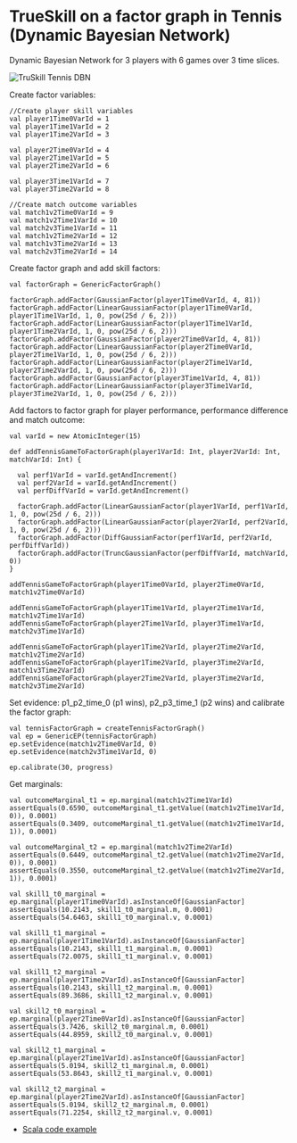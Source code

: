 TrueSkill on a factor graph in Tennis (Dynamic Bayesian Network)
=============================================================================================================

Dynamic Bayesian Network for 3 players with 6 games over 3 time slices.

![TruSkill Tennis DBN](https://raw.github.com/danielkorzekwa/bayes-scala/master/doc/trueskill_in_tennis_factor_graph_dbn/trueskill_tennis_dbn.png "TruSkill Tennis DBN")


Create factor variables:

	//Create player skill variables
	val player1Time0VarId = 1
	val player1Time1VarId = 2
	val player1Time2VarId = 3
	
	val player2Time0VarId = 4
	val player2Time1VarId = 5
	val player2Time2VarId = 6
	
	val player3Time1VarId = 7
	val player3Time2VarId = 8
	
	//Create match outcome variables
	val match1v2Time0VarId = 9
	val match1v2Time1VarId = 10
	val match2v3Time1VarId = 11
	val match1v2Time2VarId = 12
	val match1v3Time2VarId = 13
	val match2v3Time2VarId = 14

Create factor graph and add skill factors:

	val factorGraph = GenericFactorGraph()
	
	factorGraph.addFactor(GaussianFactor(player1Time0VarId, 4, 81))
	factorGraph.addFactor(LinearGaussianFactor(player1Time0VarId, player1Time1VarId, 1, 0, pow(25d / 6, 2)))
	factorGraph.addFactor(LinearGaussianFactor(player1Time1VarId, player1Time2VarId, 1, 0, pow(25d / 6, 2)))
	factorGraph.addFactor(GaussianFactor(player2Time0VarId, 4, 81))
	factorGraph.addFactor(LinearGaussianFactor(player2Time0VarId, player2Time1VarId, 1, 0, pow(25d / 6, 2)))
	factorGraph.addFactor(LinearGaussianFactor(player2Time1VarId, player2Time2VarId, 1, 0, pow(25d / 6, 2)))
	factorGraph.addFactor(GaussianFactor(player3Time1VarId, 4, 81))
	factorGraph.addFactor(LinearGaussianFactor(player3Time1VarId, player3Time2VarId, 1, 0, pow(25d / 6, 2)))

Add factors to factor graph for player performance, performance difference and match outcome:

	val varId = new AtomicInteger(15)

	def addTennisGameToFactorGraph(player1VarId: Int, player2VarId: Int, matchVarId: Int) {
	
	  val perf1VarId = varId.getAndIncrement()
	  val perf2VarId = varId.getAndIncrement()
	  val perfDiffVarId = varId.getAndIncrement()
	
	  factorGraph.addFactor(LinearGaussianFactor(player1VarId, perf1VarId, 1, 0, pow(25d / 6, 2)))
	  factorGraph.addFactor(LinearGaussianFactor(player2VarId, perf2VarId, 1, 0, pow(25d / 6, 2)))
	  factorGraph.addFactor(DiffGaussianFactor(perf1VarId, perf2VarId, perfDiffVarId))
	  factorGraph.addFactor(TruncGaussianFactor(perfDiffVarId, matchVarId, 0))
	}
	
	addTennisGameToFactorGraph(player1Time0VarId, player2Time0VarId, match1v2Time0VarId)
	
	addTennisGameToFactorGraph(player1Time1VarId, player2Time1VarId, match1v2Time1VarId)
	addTennisGameToFactorGraph(player2Time1VarId, player3Time1VarId, match2v3Time1VarId)
	
	addTennisGameToFactorGraph(player1Time2VarId, player2Time2VarId, match1v2Time2VarId)
	addTennisGameToFactorGraph(player1Time2VarId, player3Time2VarId, match1v3Time2VarId)
	addTennisGameToFactorGraph(player2Time2VarId, player3Time2VarId, match2v3Time2VarId)

Set evidence: p1_p2_time_0 (p1 wins), p2_p3_time_1 (p2 wins) and calibrate the factor graph:

	val tennisFactorGraph = createTennisFactorGraph()
	val ep = GenericEP(tennisFactorGraph)
	ep.setEvidence(match1v2Time0VarId, 0)
	ep.setEvidence(match2v3Time1VarId, 0)
    
	ep.calibrate(30, progress)

Get marginals:

	val outcomeMarginal_t1 = ep.marginal(match1v2Time1VarId)
	assertEquals(0.6590, outcomeMarginal_t1.getValue((match1v2Time1VarId, 0)), 0.0001)
	assertEquals(0.3409, outcomeMarginal_t1.getValue((match1v2Time1VarId, 1)), 0.0001)
	
	val outcomeMarginal_t2 = ep.marginal(match1v2Time2VarId)
	assertEquals(0.6449, outcomeMarginal_t2.getValue((match1v2Time2VarId, 0)), 0.0001)
	assertEquals(0.3550, outcomeMarginal_t2.getValue((match1v2Time2VarId, 1)), 0.0001)
	
	val skill1_t0_marginal = ep.marginal(player1Time0VarId).asInstanceOf[GaussianFactor]
	assertEquals(10.2143, skill1_t0_marginal.m, 0.0001)
	assertEquals(54.6463, skill1_t0_marginal.v, 0.0001)
	
	val skill1_t1_marginal = ep.marginal(player1Time1VarId).asInstanceOf[GaussianFactor]
	assertEquals(10.2143, skill1_t1_marginal.m, 0.0001)
	assertEquals(72.0075, skill1_t1_marginal.v, 0.0001)
	
	val skill1_t2_marginal = ep.marginal(player1Time2VarId).asInstanceOf[GaussianFactor]
	assertEquals(10.2143, skill1_t2_marginal.m, 0.0001)
	assertEquals(89.3686, skill1_t2_marginal.v, 0.0001)
	
	val skill2_t0_marginal = ep.marginal(player2Time0VarId).asInstanceOf[GaussianFactor]
	assertEquals(3.7426, skill2_t0_marginal.m, 0.0001)
	assertEquals(44.8959, skill2_t0_marginal.v, 0.0001)
	
	val skill2_t1_marginal = ep.marginal(player2Time1VarId).asInstanceOf[GaussianFactor]
	assertEquals(5.0194, skill2_t1_marginal.m, 0.0001)
	assertEquals(53.8643, skill2_t1_marginal.v, 0.0001)
	
	val skill2_t2_marginal = ep.marginal(player2Time2VarId).asInstanceOf[GaussianFactor]
	assertEquals(5.0194, skill2_t2_marginal.m, 0.0001)
	assertEquals(71.2254, skill2_t2_marginal.v, 0.0001)

* [Scala code example](https://github.com/danielkorzekwa/bayes-scala/blob/master/src/test/scala/dk/bayes/infer/ep/TrueSkillDBNTennisEPTest.scala)